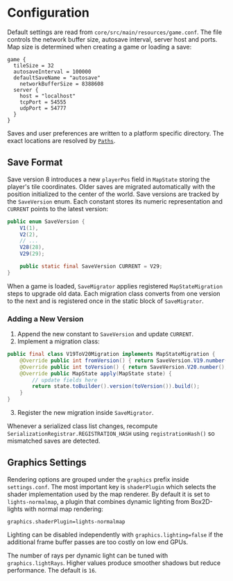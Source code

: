 # Configuration

Default settings are read from `core/src/main/resources/game.conf`.
The file controls the network buffer size, autosave interval, server host and ports.
Map size is determined when creating a game or loading a save:

```hocon
game {
  tileSize = 32
  autosaveInterval = 100000
  defaultSaveName = "autosave"
    networkBufferSize = 8388608
  server {
    host = "localhost"
    tcpPort = 54555
    udpPort = 54777
  }
}
```

Saves and user preferences are written to a platform specific directory. The
exact locations are resolved by
[`Paths`](../core/src/main/java/net/lapidist/colony/io/Paths.java).

## Save Format

Save version 8 introduces a new `playerPos` field in `MapState` storing the player's tile
coordinates. Older saves are migrated automatically with the position initialized to the
center of the world.
Save versions are tracked by the `SaveVersion` enum. Each constant stores its numeric representation and `CURRENT` points to the latest version:

```java
public enum SaveVersion {
    V1(1),
    V2(2),
    // ...
    V28(28),
    V29(29);

    public static final SaveVersion CURRENT = V29;
}
```

When a game is loaded, `SaveMigrator` applies registered `MapStateMigration` steps to upgrade old data. Each migration class converts from one version to the next and is registered once in the static block of `SaveMigrator`.

### Adding a New Version

1. Append the new constant to `SaveVersion` and update `CURRENT`.
2. Implement a migration class:

```java
public final class V19ToV20Migration implements MapStateMigration {
    @Override public int fromVersion() { return SaveVersion.V19.number(); }
    @Override public int toVersion() { return SaveVersion.V20.number(); }
    @Override public MapState apply(MapState state) {
        // update fields here
        return state.toBuilder().version(toVersion()).build();
    }
}
```

3. Register the new migration inside `SaveMigrator`.

Whenever a serialized class list changes, recompute `SerializationRegistrar.REGISTRATION_HASH` using `registrationHash()` so mismatched saves are detected.
## Graphics Settings

Rendering options are grouped under the `graphics` prefix inside `settings.conf`.
The most important key is `shaderPlugin` which selects the shader implementation
used by the map renderer. By default it is set to `lights-normalmap`, a plugin
that combines dynamic lighting from Box2D-lights with normal map rendering:

```properties
graphics.shaderPlugin=lights-normalmap
```

Lighting can be disabled independently with `graphics.lighting=false` if the
additional frame buffer passes are too costly on low end GPUs.

The number of rays per dynamic light can be tuned with `graphics.lightRays`.
Higher values produce smoother shadows but reduce performance. The default is
`16`.

